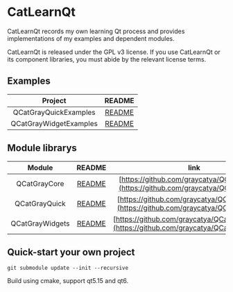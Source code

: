 # CatLearnQt

CatLearnQt records my own learning Qt process and provides implementations of my examples and dependent modules.


CatLearnQt is released under the GPL v3 license. If you use CatLearnQt or its component libraries, you must abide by the relevant license terms.


## Examples

| Project | README |
|:--:|:--:|
| QCatGrayQuickExamples | [README](./examples/QCatGrayQuickExamples/README.md) |
| QCatGrayWidgetExamples | [README](./examples/QCatGrayWidgetExamples/README.md) |

## Module librarys

| Module | README | link |
|:--:|:--:|:--:|
| QCatGrayCore | [README](https://github.com/graycatya/QCatGrayCore/blob/main/README.md) | [https://github.com/graycatya/QCatGrayCore](https://github.com/graycatya/QCatGrayCore) |
| QCatGrayQuick | [README](https://github.com/graycatya/QCatGrayQuick/blob/main/README.md) | [https://github.com/graycatya/QCatGrayQuick](https://github.com/graycatya/QCatGrayQuick) |
| QCatGrayWidgets | [README](https://github.com/graycatya/QCatGrayWidgets/blob/main/README.md) | [https://github.com/graycatya/QCatGrayWidgets](https://github.com/graycatya/QCatGrayWidgets) |

## Quick-start your own project

```
git submodule update --init --recursive
```

Build using cmake, support qt5.15 and qt6.

